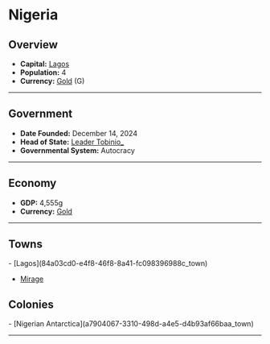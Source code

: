 <!--UNDEDITED FILE, remove this entire line if this file has been edited!-->
# <!--NAME-->Nigeria<!--NAME-->

## Overview

- **Capital:** <!--CAPITAL_LINK-->[Lagos](84a03cd0-e4f8-46f8-8a41-fc098396988c_town)<!--CAPITAL_LINK-->
- **Population:** <!--POPULATION-->4<!--POPULATION-->
- **Currency:** <!--CURRENCY_LINK-->[Gold](Gold_currency)<!--CURRENCY_LINK--> (<!--CURRENCY_ABV-->G<!--CURRENCY_ABV-->)

---

## Government

- **Date Founded:** <!--FOUNDED-->December 14, 2024<!--FOUNDED-->
- **Head of State:** <!--LEADER_TITLE_LINK-->[Leader Tobinio_](Tobinio__user)<!--LEADER_TITLE_LINK-->
- **Governmental System:** <!--GOVERNMENT-->Autocracy<!--GOVERNMENT-->

---

## Economy

- **GDP:** <!--GDP-->4,555g<!--GDP-->
- **Currency:** <!--CURRENCY_LINK-->[Gold](Gold_currency)<!--CURRENCY_LINK-->

---

## Towns

<!--TOWNS-->- [Lagos](84a03cd0-e4f8-46f8-8a41-fc098396988c_town)
- [Mirage](54c60d40-9796-40d6-baa6-c73ae24473aa_town)<!--TOWNS-->

## Colonies

<!--COLONIES-->- [Nigerian Antarctica](a7904067-3310-498d-a4e5-d4b93af66baa_town)<!--COLONIES-->

---